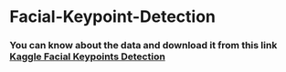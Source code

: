 # Facial-Keypoint-Detection

### You can know about the data and download it from this link [Kaggle Facial Keypoints Detection](https://www.kaggle.com/c/facial-keypoints-detection/data)

